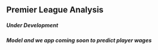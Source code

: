 ## Premier League Analysis

##### *Under Development*

##### Model and we app coming soon to predict player wages
